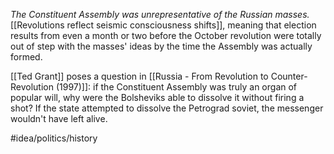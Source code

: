 *The Constituent Assembly was unrepresentative of the Russian masses.* [[Revolutions reflect seismic consciousness shifts]], meaning that election results from even a month or two before the October revolution were totally out of step with the masses' ideas by the time the Assembly was actually formed. 

[[Ted Grant]] poses a question in [[Russia - From Revolution to Counter-Revolution (1997)]]: if the Constituent Assembly was truly an organ of popular will, why were the Bolsheviks able to dissolve it without firing a shot? If the state attempted to dissolve the Petrograd soviet, the messenger wouldn't have left alive. 

#idea/politics/history 